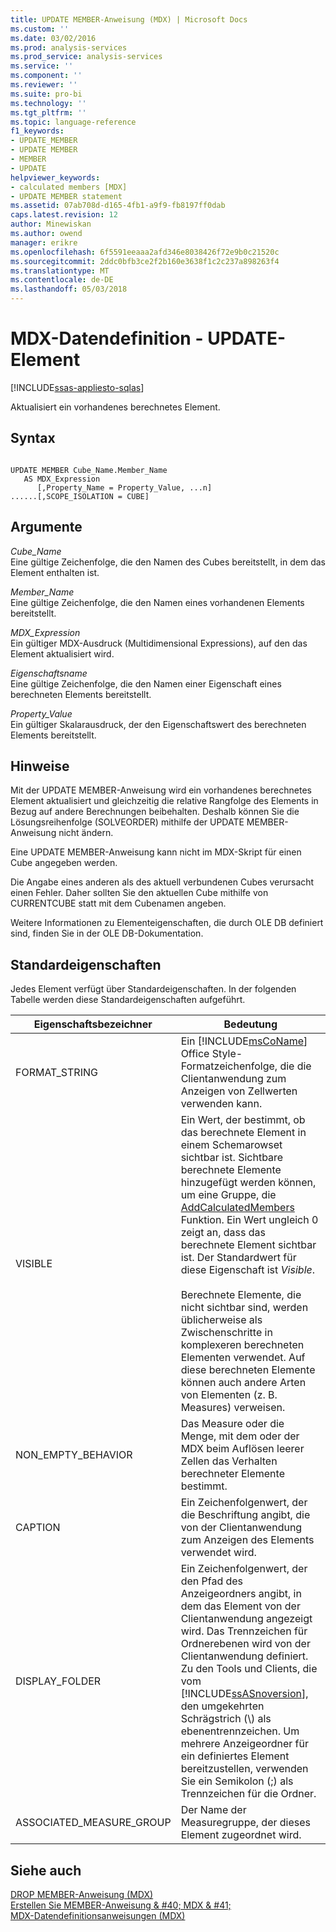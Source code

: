 ```yaml
---
title: UPDATE MEMBER-Anweisung (MDX) | Microsoft Docs
ms.custom: ''
ms.date: 03/02/2016
ms.prod: analysis-services
ms.prod_service: analysis-services
ms.service: ''
ms.component: ''
ms.reviewer: ''
ms.suite: pro-bi
ms.technology: ''
ms.tgt_pltfrm: ''
ms.topic: language-reference
f1_keywords:
- UPDATE_MEMBER
- UPDATE MEMBER
- MEMBER
- UPDATE
helpviewer_keywords:
- calculated members [MDX]
- UPDATE MEMBER statement
ms.assetid: 07ab708d-d165-4fb1-a9f9-fb8197ff0dab
caps.latest.revision: 12
author: Minewiskan
ms.author: owend
manager: erikre
ms.openlocfilehash: 6f5591eeaaa2afd346e8038426f72e9b0c21520c
ms.sourcegitcommit: 2ddc0bfb3ce2f2b160e3638f1c2c237a898263f4
ms.translationtype: MT
ms.contentlocale: de-DE
ms.lasthandoff: 05/03/2018
---
```

# <a name="mdx-data-definition---update-member"></a>MDX-Datendefinition - UPDATE-Element
[!INCLUDE[ssas-appliesto-sqlas](../includes/ssas-appliesto-sqlas.md)]

  Aktualisiert ein vorhandenes berechnetes Element.  
  
## <a name="syntax"></a>Syntax  
  
```  
  
UPDATE MEMBER Cube_Name.Member_Name   
   AS MDX_Expression  
      [,Property_Name = Property_Value, ...n]  
......[,SCOPE_ISOLATION = CUBE]  
```  
  
## <a name="arguments"></a>Argumente  
 *Cube_Name*  
 Eine gültige Zeichenfolge, die den Namen des Cubes bereitstellt, in dem das Element enthalten ist.  
  
 *Member_Name*  
 Eine gültige Zeichenfolge, die den Namen eines vorhandenen Elements bereitstellt.  
  
 *MDX_Expression*  
 Ein gültiger MDX-Ausdruck (Multidimensional Expressions), auf den das Element aktualisiert wird.  
  
 *Eigenschaftsname*  
 Eine gültige Zeichenfolge, die den Namen einer Eigenschaft eines berechneten Elements bereitstellt.  
  
 *Property_Value*  
 Ein gültiger Skalarausdruck, der den Eigenschaftswert des berechneten Elements bereitstellt.  
  
## <a name="remarks"></a>Hinweise  
 Mit der UPDATE MEMBER-Anweisung wird ein vorhandenes berechnetes Element aktualisiert und gleichzeitig die relative Rangfolge des Elements in Bezug auf andere Berechnungen beibehalten. Deshalb können Sie die Lösungsreihenfolge (SOLVEORDER) mithilfe der UPDATE MEMBER-Anweisung nicht ändern.  
  
 Eine UPDATE MEMBER-Anweisung kann nicht im MDX-Skript für einen Cube angegeben werden.  
  
 Die Angabe eines anderen als des aktuell verbundenen Cubes verursacht einen Fehler. Daher sollten Sie den aktuellen Cube mithilfe von CURRENTCUBE statt mit dem Cubenamen angeben.  
  
 Weitere Informationen zu Elementeigenschaften, die durch OLE DB definiert sind, finden Sie in der OLE DB-Dokumentation.  
  
## <a name="standard-properties"></a>Standardeigenschaften  
 Jedes Element verfügt über Standardeigenschaften. In der folgenden Tabelle werden diese Standardeigenschaften aufgeführt.  
  
|Eigenschaftsbezeichner|Bedeutung|  
|-------------------------|-------------|  
|FORMAT_STRING|Ein [!INCLUDE[msCoName](../includes/msconame-md.md)] Office Style-Formatzeichenfolge, die die Clientanwendung zum Anzeigen von Zellwerten verwenden kann.|  
|VISIBLE|Ein Wert, der bestimmt, ob das berechnete Element in einem Schemarowset sichtbar ist. Sichtbare berechnete Elemente hinzugefügt werden können, um eine Gruppe, die [AddCalculatedMembers](../mdx/addcalculatedmembers-mdx.md) Funktion. Ein Wert ungleich 0 zeigt an, dass das berechnete Element sichtbar ist. Der Standardwert für diese Eigenschaft ist *Visible*.<br /><br /> Berechnete Elemente, die nicht sichtbar sind, werden üblicherweise als Zwischenschritte in komplexeren berechneten Elementen verwendet. Auf diese berechneten Elemente können auch andere Arten von Elementen (z. B. Measures) verweisen.|  
|NON_EMPTY_BEHAVIOR|Das Measure oder die Menge, mit dem oder der MDX beim Auflösen leerer Zellen das Verhalten berechneter Elemente bestimmt.|  
|CAPTION|Ein Zeichenfolgenwert, der die Beschriftung angibt, die von der Clientanwendung zum Anzeigen des Elements verwendet wird.|  
|DISPLAY_FOLDER|Ein Zeichenfolgenwert, der den Pfad des Anzeigeordners angibt, in dem das Element von der Clientanwendung angezeigt wird. Das Trennzeichen für Ordnerebenen wird von der Clientanwendung definiert. Zu den Tools und Clients, die vom [!INCLUDE[ssASnoversion](../includes/ssasnoversion-md.md)], den umgekehrten Schrägstrich (\\) als ebenentrennzeichen. Um mehrere Anzeigeordner für ein definiertes Element bereitzustellen, verwenden Sie ein Semikolon (;) als Trennzeichen für die Ordner.|  
|ASSOCIATED_MEASURE_GROUP|Der Name der Measuregruppe, der dieses Element zugeordnet wird.|  
  
## <a name="see-also"></a>Siehe auch  
 [DROP MEMBER-Anweisung &#40;MDX&#41;](../mdx/mdx-data-definition-drop-member.md)   
 [Erstellen Sie MEMBER-Anweisung & #40; MDX & #41;](../mdx/mdx-data-definition-create-member.md)   
 [MDX-Datendefinitionsanweisungen &#40;MDX&#41;](../mdx/mdx-data-definition-statements-mdx.md)  
  
  
